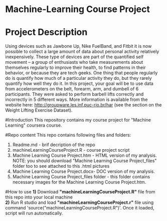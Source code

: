 # Machine-Learning Course Project
# Project Description
Using devices such as Jawbone Up, Nike FuelBand, and Fitbit it is now possible to collect a large amount of data about personal activity relatively inexpensively. These type of devices are part of the quantified self movement – a group of enthusiasts who take measurements about themselves regularly to improve their health, to find patterns in their behavior, or because they are tech geeks. One thing that people regularly do is quantify how much of a particular activity they do, but they rarely quantify how well they do it. In this project, your goal will be to use data from accelerometers on the belt, forearm, arm, and dumbell of 6 participants. They were asked to perform barbell lifts correctly and incorrectly in 5 different ways. More information is available from the website here: http://groupware.les.inf.puc-rio.br/har (see the section on the Weight Lifting Exercise Dataset).

#Introduction
This repository contains my course project for "Machine Learning" coursera course.

#Repo content
This repo contains following files and folders:</br>
1) Readme.md - brif decription of the repo</br>
2) machineLearningCourseProject.R - course project script</br>
3) Machine Learning Course Project.htm - HTML version of my analysis. NOTE: you should download "Machine Learning Course Project_files" folder too to see attached to this .html pictures</br>
4) Machine Learning Course Project.docx- DOC version of my analysis.</br>
5) Machine Learning Course Project_files folder - this folder contains necessary images for the Machine Learning Course Project.htm.</br>

#How to use
<b>1)</b> Download <b>"machineLearningCourseProject.R"</b> file from this repo into your local machine</br>
<b>2)</b> Run R studio and load <b>"machineLearningCourseProject.r"</b> file using command 'source("machineLearningCourseProject.R")'. Once it loaded, script will run automatically.

